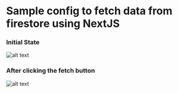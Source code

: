# Sample config to fetch data from firestore using NextJS

### Initial State
![alt text](https://firebasestorage.googleapis.com/v0/b/convive-en-paz-b60ad.appspot.com/o/photo_2023-03-02_21-28-45.jpg?alt=media&token=4423b0e7-5da8-46cb-9089-a3debaca95e0)

### After clicking the fetch button
![alt text](https://firebasestorage.googleapis.com/v0/b/convive-en-paz-b60ad.appspot.com/o/photo_2023-03-02_21-26-21.jpg?alt=media&token=3f2876a6-c964-40c8-96c9-7e475f02b048)
